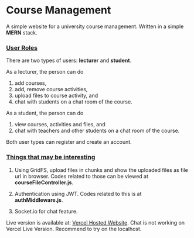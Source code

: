 # Course Management

A simple website for a university course management. Written in a simple **MERN** stack. 

### <u>User Roles</u>

There are two types of users: **lecturer** and **student**.

As a lecturer, the person can do
1. add courses,
2. add, remove course activities,
3. upload files to course activity, and 
4. chat with students on a chat room of the course.

As a student, the person can do
1. view courses, activities and files, and
2. chat with teachers and other students on a chat room of the course.

Both user types can register and create an account.

### <u>Things that may be interesting</u>

1. Using GridFS, upload files in chunks and show the uploaded files as file url in browser. Codes related to those can be viewed at **courseFileController.js**.

2. Authentication using JWT. Codes related to this is at **authMiddleware.js**.

3. Socket.io for chat feature.

Live version is available at: [Vercel Hosted Website](https://course-management-sage.vercel.app/login). Chat is not working on Vercel Live Version. Recommend to try on the localhost.
